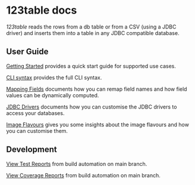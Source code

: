 # 123table docs

_123table_ reads the rows from a db table or from a CSV (using a JDBC driver)
and inserts them into a table in any JDBC compatible database.

## User Guide

[Getting Started](guide/getting-started/) provides a quick start guide
for supported use cases.

[CLI syntax](guide/cli.html) provides the full CLI syntax. 

[Mapping Fields](guide/mapper.html) documents how you can
remap field names and how field values can be dynamically computed. 

[JDBC Drivers](guide/drivers.html) documents how you can
customise the JDBC drivers to access your databases. 

[Image Flavours](guide/flavours.html) gives you some insights
about the image flavours and how you can customise them. 

## Development

[View Test Reports](tests.html) from build automation on main branch.

[View Coverage Reports](coverage/) from build automation on main branch.